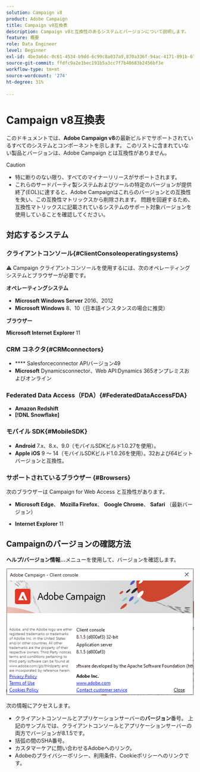 ```yaml
---
solution: Campaign v8
product: Adobe Campaign
title: Campaign v8互換表
description: Campaign v8と互換性のあるシステムとバージョンについて説明します。
feature: 概要
role: Data Engineer
level: Beginner
exl-id: 4be3a6dc-0c61-4534-b9dd-6c99c8a037a9,870a336f-94ac-4171-891b-67614feef6ef,bebdd930-c7f6-4629-a489-3c704b33f058,d493e613-eb61-43b1-9c6d-1bd881af0734
source-git-commit: ffdfc9a2e1bec191b5a3cc7f7b40683b2456bf3e
workflow-type: tm+mt
source-wordcount: '274'
ht-degree: 31%

---
```


# Campaign v8互換表

このドキュメントでは、**Adobe Campaign v8**&#x200B;の最新ビルドでサポートされているすべてのシステムとコンポーネントを示します。 このリストに含まれていない製品とバージョンは、Adobe Campaign とは互換性がありません。

>[!CAUTION]
>
>* 特に断りのない限り、すべてのマイナーリリースがサポートされます。
>* これらのサードパーティ製システムおよびツールの特定のバージョンが提供終了(EOL)に達すると、Adobe Campaignはこれらのバージョンとの互換性を失い、この互換性マトリックスから削除されます。 問題を回避するため、互換性マトリックスに記載されているシステムのサポート対象バージョンを使用していることを確認してください。


## 対応するシステム

### クライアントコンソール{#ClientConsoleoperatingsystems}

:warning: Campaign クライアントコンソールを使用するには、次のオペレーティングシステムとブラウザーが必要です。

**オペレーティングシステム**

* **Microsoft Windows Server**  2016、2012
* **Microsoft Windows**  8、10（日本語インスタンスの場合に推奨）

**ブラウザー**

**Microsoft Internet Explorer** 11

### CRM コネクタ{#CRMconnectors}

* **** Salesforceconnector APIバージョン49
* **Microsoft** Dynamicsconnector、Web API:Dynamics 365オンプレミスおよびオンライン

### Federated Data Access（FDA）{#FederatedDataAccessFDA}

* **Amazon Redshift**
* **[!DNL Snowflake]**

### モバイル SDK{#MobileSDK}

* **Android**  7.x、8.x、9.0（モバイルSDKビルド1.0.27を使用）。
* **Apple iOS**  9 ～ 14（モバイルSDKビルド1.0.26を使用）。32および64ビットバージョンと互換性。

### サポートされているブラウザー {#Browsers}

次のブラウザーは Campaign for Web Access と互換性があります。

* **Microsoft Edge**、 **Mozilla Firefox**、 **Google Chrome**、 **Safari** （最新バージョン）

* **Internet Explorer** 11

## Campaignのバージョンの確認方法

**ヘルプ/バージョン情報…**&#x200B;メニューを使用して、バージョンを確認します。

![](assets/ac-version.png)

次の情報にアクセスします。

* クライアントコンソールとアプリケーションサーバーの&#x200B;**バージョン**&#x200B;番号。 上記のサンプルでは、クライアントコンソールとアプリケーションサーバーの両方でバージョンが8.1.5です。
* 括弧の間のSHA番号。
* カスタマーケアに問い合わせるAdobeへのリンク。
* Adobeのプライバシーポリシー、利用条件、Cookieポリシーへのリンクです。
